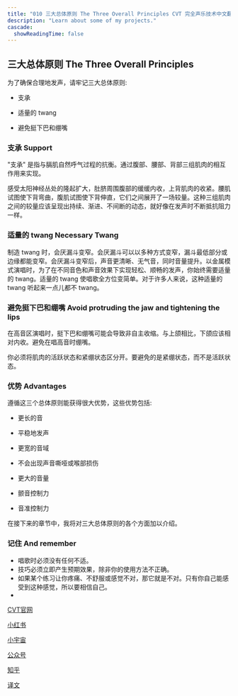 ```yaml
---
title: "010 三大总体原则 The Three Overall Principles CVT 完全声乐技术中文翻译"
description: "Learn about some of my projects."
cascade:
  showReadingTime: false
---
```

## 三大总体原则 The Three Overall Principles

为了确保合理地发声，请牢记三大总体原则:

- 支承

- 适量的 twang

- 避免挺下巴和绷嘴

### 支承 Support

"支承" 是指与膈肌自然呼气过程的抗衡。通过腹部、腰部、背部三组肌肉的相互作用来实现。

感受太阳神经丛处的隆起扩大，肚脐周围腹部的缓缓内收，上背肌肉的收紧。腰肌试图使下背弯曲，腹肌试图使下背伸直，它们之间展开了一场较量。这种三组肌肉之间的较量应该呈现出持续、渐进、不间断的动态，就好像在发声时不断抵抗阻力一样。

### 适量的 twang Necessary Twang

制造 twang 时，会厌漏斗变窄。会厌漏斗可以以多种方式变窄，漏斗最低部分或边缘都能变窄。会厌漏斗变窄后，声音更清晰、无气音，同时音量提升。以金属模式演唱时，为了在不同音色和声音效果下实现轻松、顺畅的发声，你始终需要适量的 twang。适量的 twang 使唱歌全方位变简单。对于许多人来说，这种适量的 twang 听起来一点儿都不 twang。

### 避免挺下巴和绷嘴 Avoid protruding the jaw and tightening the lips

在高音区演唱时，挺下巴和绷嘴可能会导致非自主收缩。与上颌相比，下颌应该相对内收。避免在唱高音时绷嘴。

你必须将肌肉的活跃状态和紧绷状态区分开。要避免的是紧绷状态，而不是活跃状态。

### 优势 Advantages

遵循这三个总体原则能获得很大优势，这些优势包括:

- 更长的音

- 平稳地发声

- 更宽的音域

- 不会出现声音嘶哑或喉部损伤

- 更大的音量

- 颤音控制力

- 音准控制力

在接下来的章节中，我将对三大总体原则的各个方面加以介绍。

### 记住 And remember

- 唱歌时必须没有任何不适。
- 技巧必须立即产生预期效果，除非你的使用方法不正确。
- 如果某个练习让你疼痛、不舒服或感觉不对，那它就是不对。只有你自己能感受到这种感觉，所以要相信自己。
- 
[CVT官网](https://completevocalinstitute.com/complete-vocal-technique/)

[小红书](https://www.xiaohongshu.com/user/profile/627ff979000000002102aa68?xhsshare=CopyLink&appuid=627ff979000000002102aa68&apptime=1728791961)

[小宇宙](https://www.xiaoyuzhoufm.com/podcast/66be28dadb5e6d6bf99adc25)

[公众号](https://mp.weixin.qq.com/mp/appmsgalbum?action=getalbum&__biz=MzAxMjI3NzAxMg==&scene=1&album_id=3446246369961312256&count=3#wechat_redirect)



[知乎](https://www.zhihu.com/column/c_1825613276039491584)

[译文](https://euphia.github.io/zh-cn/posts/)